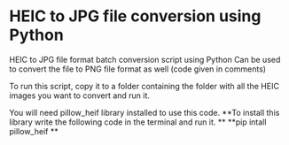 # HEIC to JPG file conversion using Python #
HEIC to JPG file format batch conversion script using Python 
Can be used to convert the file to PNG file format as well (code given in comments) 

To run this script, copy it to a folder containing the folder with all the HEIC images you want to convert and run it. 

You will need pillow_heif library installed to use this code. 
**To install this library write the following code in the terminal and run it. **
**pip intall pillow_heif **
